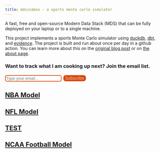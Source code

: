 ```yaml
---
title: mdsinabox - a sports monte carlo simulator
---
```

<!-- 
<GithubStarCount user='matsonj' repo='nba-monte-carlo'/> -->

A fast, free and open-source Modern Data Stack (MDS) that can be fully deployed on your laptop or to a single machine. 

This project implements a sports Monte Carlo simulator using [duckdb](https://duckdb.org/), [dbt](https://www.getdbt.com/), and [evidence](https://evidence.dev/). The project is built and run about once per day in a github action. You can learn more about this on the [original blog post](https://duckdb.org/2022/10/12/modern-data-stack-in-a-box.html) or on [the about page](/about).

### Want to track what I am cooking up next? Join the email list.

<label>
    <input
        type="email" 
        placeholder="Type your email..." 
        bind:value="{email}" 
        style="border: 2px solid #DE4500; border-radius: 5px;"
    />
</label>

<a href="{prefilledLink}" target="_blank" on:click={handleClick}>
    <button class="submit-button" disabled={isClicked}>Subscribe</button>
</a>

## [NBA Model](/nba)

## [NFL Model](/nfl)

## [TEST](/test)

## [NCAA Football Model](/ncaaf)

<script>
    let email = "";
    let src = "mdsinabox-home";
    let isClicked = false;

    $: prefilledLink = `https://docs.google.com/forms/d/e/1FAIpQLSeiRdk9saFMRfrgV6k7izrs0SfmpptVd4M6I3tUH9jAumleKQ/formResponse?usp=pp_url&entry.1761363524=${email}&entry.1932146161=${src}&submit=Submit`;

    function handleClick() {
        isClicked = true;
    }

</script>

<style>
    .submit-button {
        border-radius: 8px;
        background-color: #DE4500;
        border: none;
        color: lightgrey;
        padding: 2px 6px;
        text-align: center;
        text-decoration: none;
        display: inline-block;
        font-size: 14px;
        margin: 4px 2px;
        cursor: pointer;
    }
</style>
